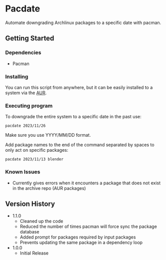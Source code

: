 # Pacdate

Automate downgrading Archlinux packages to a specific date with pacman.

## Getting Started

### Dependencies

* Pacman

### Installing

You can run this script from anywhere, but it can be easily installed to a system via the [AUR](https://aur.archlinux.org/packages/pacdate).

### Executing program

To downgrade the entire system to a specific date in the past use:

```
pacdate 2023/11/26
```

Make sure you use YYYY/MM/DD format.

Add package names to the end of the command separated by spaces to only act on specific packages:

```
pacdate 2023/11/13 blender
```

### Known Issues

* Currently gives errors when it encounters a package that does not exist in the archive repo (AUR packages)

## Version History

* 1.1.0
    * Cleaned up the code
    * Reduced the number of times pacman will force sync the package database
    * Added prompt for packages required by input packages
    * Prevents updating the same package in a dependency loop
* 1.0.0
    * Initial Release
